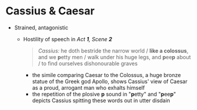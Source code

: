 <style>body {width: 75%} .markdown-body blockquote {margin-bottom: 3px} .markdown-body li>p {margin-top: 3px; margin-bottom: 3px;}</style>

# Cassius & Caesar
- Strained, antagonistic
	- Hostility of speech in _Act **1**, Scene **2**_

		> *Cassius:* he doth bestride the narrow world / **like a colossus**, and we **p**etty men / walk under his huge legs, and **p**ee**p** about / to find ourselves dishonourable graves

		- the simile comparing Caesar to the Colossus, a huge bronze statue of the Greek god Apollo, shows Cassius' view of Caesar as a proud, arrogant man who exhalts himself
		- the repetition of the plosive **p** sound in "**p**etty" and "**p**ee**p**" depicts Cassius spitting these words out in utter disdain